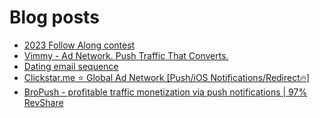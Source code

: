 # Blog posts
<!-- BLOG-POST-LIST:START -->
- [2023 Follow Along contest](https://afflift.com/f/threads/2023-follow-along-contest.10259/)
- [Vimmy - Ad Network. Push Traffic That Converts.](https://afflift.com/f/threads/vimmy-ad-network-push-traffic-that-converts.5871/)
- [Dating email sequence](https://afflift.com/f/threads/dating-email-sequence.10431/)
- [Clickstar.me ⭐ Global Ad Network [Push/iOS Notifications/Redirect🔥]](https://afflift.com/f/threads/clickstar-me-%E2%AD%90-global-ad-network-push-ios-notifications-redirect%F0%9F%94%A5.3433/)
- [BroPush - profitable traffic monetization via push notifications | 97% RevShare](https://afflift.com/f/threads/bropush-profitable-traffic-monetization-via-push-notifications-97-revshare.7840/)
<!-- BLOG-POST-LIST:END -->
